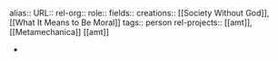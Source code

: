 alias::
URL::
rel-org::
role::
fields::
creations:: [[Society Without God]], [[What It Means to Be Moral]]
tags:: person
rel-projects:: [[amt]], [[Metamechanica]] [[amt]]


-
